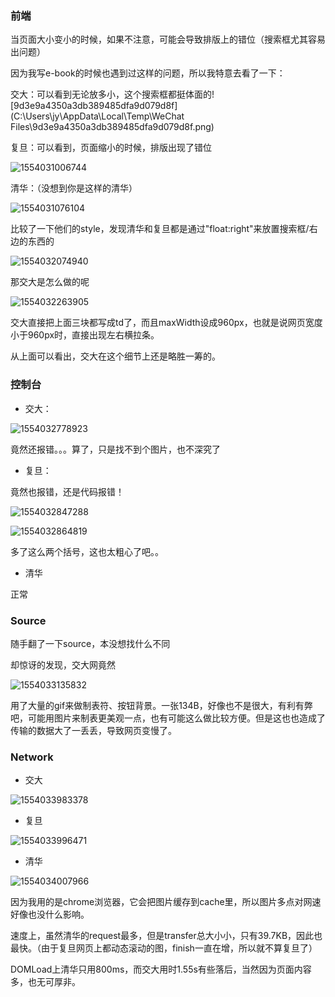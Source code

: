### 前端

当页面大小变小的时候，如果不注意，可能会导致排版上的错位（搜索框尤其容易出问题）

因为我写e-book的时候也遇到过这样的问题，所以我特意去看了一下：

交大：可以看到无论放多小，这个搜索框都挺体面的![9d3e9a4350a3db389485dfa9d079d8f](C:\Users\jy\AppData\Local\Temp\WeChat Files\9d3e9a4350a3db389485dfa9d079d8f.png)



复旦：可以看到，页面缩小的时候，排版出现了错位

![1554031006744](C:\Users\jy\AppData\Roaming\Typora\typora-user-images\1554031006744.png)



清华：（没想到你是这样的清华）

![1554031076104](C:\Users\jy\AppData\Roaming\Typora\typora-user-images\1554031076104.png)





比较了一下他们的style，发现清华和复旦都是通过"float:right"来放置搜索框/右边的东西的

![1554032074940](C:\Users\jy\AppData\Roaming\Typora\typora-user-images\1554032074940.png)

那交大是怎么做的呢

![1554032263905](C:\Users\jy\AppData\Roaming\Typora\typora-user-images\1554032263905.png)

交大直接把上面三块都写成td了，而且maxWidth设成960px，也就是说网页宽度小于960px时，直接出现左右横拉条。

从上面可以看出，交大在这个细节上还是略胜一筹的。



### 控制台

* 交大：

![1554032778923](C:\Users\jy\AppData\Roaming\Typora\typora-user-images\1554032778923.png)

竟然还报错。。。算了，只是找不到个图片，也不深究了

* 复旦：

竟然也报错，还是代码报错！

![1554032847288](C:\Users\jy\AppData\Roaming\Typora\typora-user-images\1554032847288.png)

![1554032864819](C:\Users\jy\AppData\Roaming\Typora\typora-user-images\1554032864819.png)

多了这么两个括号，这也太粗心了吧。。

* 清华

正常



### Source

随手翻了一下source，本没想找什么不同

却惊讶的发现，交大网竟然

![1554033135832](C:\Users\jy\AppData\Roaming\Typora\typora-user-images\1554033135832.png)

用了大量的gif来做制表符、按钮背景。一张134B，好像也不是很大，有利有弊吧，可能用图片来制表更美观一点，也有可能这么做比较方便。但是这也也造成了传输的数据大了一丢丢，导致网页变慢了。



### Network

* 交大

![1554033983378](C:\Users\jy\AppData\Roaming\Typora\typora-user-images\1554033983378.png)

* 复旦

![1554033996471](C:\Users\jy\AppData\Roaming\Typora\typora-user-images\1554033996471.png)

* 清华

![1554034007966](C:\Users\jy\AppData\Roaming\Typora\typora-user-images\1554034007966.png)

因为我用的是chrome浏览器，它会把图片缓存到cache里，所以图片多点对网速好像也没什么影响。

速度上，虽然清华的request最多，但是transfer总大小小，只有39.7KB，因此也最快。（由于复旦网页上都动态滚动的图，finish一直在增，所以就不算复旦了）

DOMLoad上清华只用800ms，而交大用时1.55s有些落后，当然因为页面内容多，也无可厚非。
